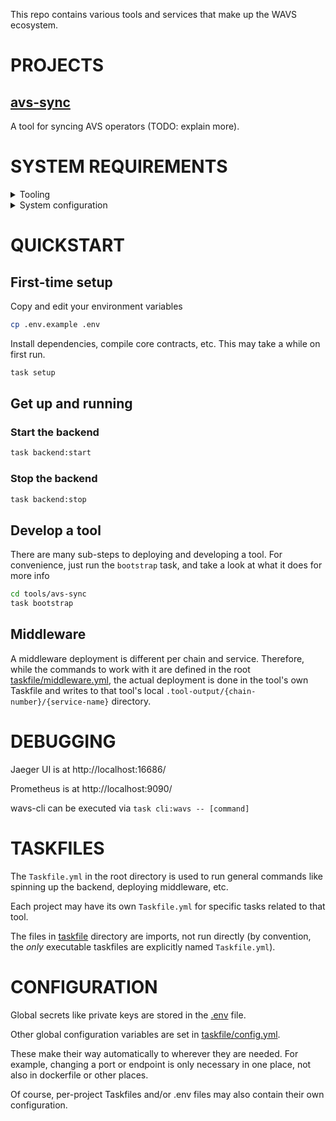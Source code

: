 This repo contains various tools and services that make up the WAVS ecosystem.

# PROJECTS

## [avs-sync](tools/avs-sync) 
A tool for syncing AVS operators (TODO: explain more).

# SYSTEM REQUIREMENTS

<details>
<summary>Tooling</summary>
&nbsp;

* [Docker](https://docs.docker.com/get-started/get-docker/)
* [Taskfile](https://taskfile.dev/installation/)
* [JQ](https://jqlang.org/download/)
* [Node.js](https://nodejs.org/en/download)
* [Rust](https://www.rust-lang.org/tools/install)
* [Cargo Components](https://github.com/bytecodealliance/cargo-component#installation)
* [wkg](https://crates.io/crates/wkg)
* [Foundry](https://getfoundry.sh/introduction/installation#using-foundryup)

</details>

<details>
<summary>System configuration</summary>

### Setup default wkg registry 

```bash docci-ignore
wkg config --default-registry wa.dev
```

</details>

# QUICKSTART

## First-time setup

Copy and edit your environment variables

```bash
cp .env.example .env
```

Install dependencies, compile core contracts, etc.
This may take a while on first run.
```bash
task setup
```

## Get up and running

### Start the backend
```bash
task backend:start
```

### Stop the backend

```bash
task backend:stop
```

## Develop a tool 
There are many sub-steps to deploying and developing a tool. For convenience, just run the `bootstrap` task, and take a look at what it does for more info

```bash
cd tools/avs-sync
task bootstrap
```

## Middleware

A middleware deployment is different per chain and service. Therefore, while the commands to work with it are defined in the root [taskfile/middleware.yml](taskfile/middleware.yml), the actual deployment is done in the tool's own Taskfile and writes to that tool's local `.tool-output/{chain-number}/{service-name}` directory.

# DEBUGGING

Jaeger UI is at http://localhost:16686/

Prometheus is at http://localhost:9090/

wavs-cli can be executed via `task cli:wavs -- [command]` 

# TASKFILES

The `Taskfile.yml` in the root directory is used to run general commands like spinning up the backend, deploying middleware, etc. 

Each project may have its own `Taskfile.yml` for specific tasks related to that tool.

The files in [taskfile](taskfile) directory are imports, not run directly (by convention, the _only_ executable taskfiles are explicitly named `Taskfile.yml`).

# CONFIGURATION 

Global secrets like private keys are stored in the [.env](#first-time-setup) file.

Other global configuration variables are set in [taskfile/config.yml](taskfile/config.yml). 

These make their way automatically to wherever they are needed. For example, changing a port or endpoint is only necessary in one place, not also in dockerfile or other places.

Of course, per-project Taskfiles and/or .env files may also contain their own configuration.